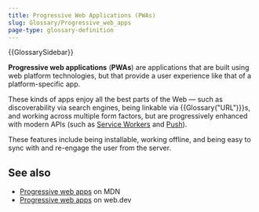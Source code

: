 ```yaml
---
title: Progressive Web Applications (PWAs)
slug: Glossary/Progressive_web_apps
page-type: glossary-definition
---
```


{{GlossarySidebar}}

**Progressive web applications** (**PWAs**) are applications that are built using web platform technologies, but that provide a user experience like that of a platform-specific app.

These kinds of apps enjoy all the best parts of the Web — such as discoverability via search engines, being linkable via {{Glossary("URL")}}s, and working across multiple form factors, but are progressively enhanced with modern APIs (such as [Service Workers](/en-US/docs/Web/API/Service_Worker_API) and [Push](/en-US/docs/Web/API/Push_API)).

These features include being installable, working offline, and being easy to sync with and re-engage the user from the server.

## See also

- [Progressive web apps](/en-US/docs/Web/Progressive_web_apps) on MDN
- [Progressive web apps](https://web.dev/explore/progressive-web-apps) on web.dev
